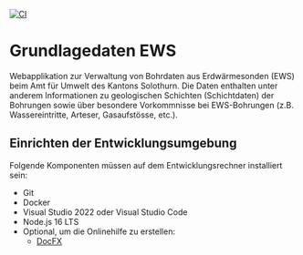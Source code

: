 [![CI](https://github.com/GeoWerkstatt/ews-boda/actions/workflows/ci.yml/badge.svg)](https://github.com/GeoWerkstatt/ews-boda/actions/workflows/ci.yml)

# Grundlagedaten EWS

Webapplikation zur Verwaltung von Bohrdaten aus Erdwärmesonden (EWS) beim Amt für Umwelt des Kantons Solothurn.
Die Daten enthalten unter anderem Informationen zu geologischen Schichten (Schichtdaten) der Bohrungen sowie über besondere Vorkommnisse bei EWS-Bohrungen (z.B. Wassereintritte, Arteser, Gasaufstösse, etc.).

## Einrichten der Entwicklungsumgebung

Folgende Komponenten müssen auf dem Entwicklungsrechner installiert sein:
* Git
* Docker
* Visual Studio 2022 oder Visual Studio Code
* Node.js 16 LTS
* Optional, um die Onlinehilfe zu erstellen:
	* [DocFX](https://github.com/dotnet/docfx)
